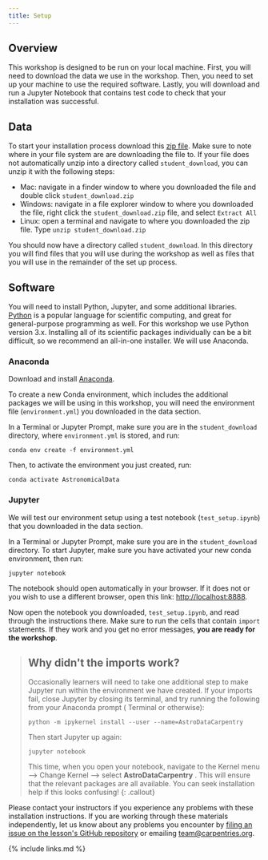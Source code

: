 ```yaml
---
title: Setup
---
```


## Overview

This workshop is designed to be run on your local machine. First, you will need to download the data we
use in the workshop. Then, you need to set up your machine to use the required software. Lastly, you will
download and run a Jupyter Notebook that contains test code to check that your installation was 
successful.

## Data

To start your installation process download this [zip file](https://zenodo.org/record/5762297/files/student_download.zip?download=1).
Make sure to note where in your file system are are downloading the file to.
If your file does not automatically unzip into a directory called `student_download`, you can unzip it with the following steps:
* Mac: navigate in a finder window to where you downloaded the file and double click `student_download.zip`
* Windows: navigate in a file explorer window to where you downloaded the file, right click the `student_download.zip` file, and select `Extract All`
* Linux: open a terminal and navigate to where you downloaded the zip file. Type `unzip student_download.zip`

You should now have a directory called `student_download`.
In this directory you will find files that you will use during the workshop as well as files that you will use in the remainder of the set up process.

## Software

You will need to install Python, Jupyter, and some additional libraries.
[Python](http://python.org) is a popular language for
scientific computing, and great for general-purpose programming as
well. For this workshop we use Python version 3.x. 
Installing all of its scientific packages individually can be
a bit difficult, so we recommend an all-in-one installer.
We will use Anaconda.

### Anaconda
Download and install [Anaconda](https://www.anaconda.com/products/individual#anaconda-installers).

To create a new Conda environment, which includes the additional packages we will be using
in this workshop, you will need the environment file (`environment.yml`) you downloaded in the data section.

In a Terminal or Jupyter Prompt, make sure you are in the `student_download` directory, where `environment.yml` is stored, and run:

```
conda env create -f environment.yml
```

Then, to activate the environment you just created, run:

```
conda activate AstronomicalData
```

### Jupyter

We will test our environment setup using a test notebook (`test_setup.ipynb`) that you downloaded in the data section.

In a Terminal or Jupyter Prompt, make sure you are in the `student_download` directory. 
To start Jupyter, make sure you have activated your new conda environment, then run:

```
jupyter notebook
```
The notebook should open automatically in your browser. If it does not or you wish to use a different 
browser, open this link: [http://localhost:8888](http://localhost:8888).

Now open the notebook you downloaded, `test_setup.ipynb`, and read through the instructions there. 
Make sure to run the cells that contain `import` statements.
If they work and you get no error messages, **you are ready for the workshop**.

> ## Why didn't the imports work? 
> Occasionally learners will need to take one additional step to make Jupyter run within the environment we have created. 
> If your imports fail, close Jupyter by closing its terminal, and try running the following from your Anaconda prompt (
> Terminal or otherwise):
> 
> ~~~
> python -m ipykernel install --user --name=AstroDataCarpentry
> ~~~
> Then start Jupyter up again:
> ~~~
> jupyter notebook
> ~~~
> This time, when you open your notebook, navigate to the Kernel menu --> Change Kernel --> select **AstroDataCarpentry** . 
> This will ensure that the relevant packages are all available. 
> You can seek installation help if this looks confusing!
{: .callout}


Please contact your instructors if you experience any problems with these installation instructions. If 
you are working through these materials independently, let us know about any problems you encounter by 
[filing an issue on the lesson's GitHub repository](https://github.com/datacarpentry/astronomy-python/issues) 
or emailing team@carpentries.org.

{% include links.md %}
